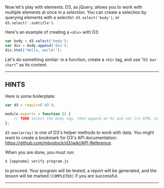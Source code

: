 Now let's play with elements. D3, as jQuery, allows you to work with multiple elements at once in a _selection_. You can create a selection by querying elements with a _selector_: `d3.select('body')`, or `d3.select('.subtitle')`.

Here's an example of creating a `<div>` with D3:

```js
var body = d3.select('body');
var div = body.append('div');
div.html('Hello, world!');
```

Let's do something similar: in a function, create a `<h1>` tag, and use "`D3 bar chart`" as its content.

----------------------------------------------------------------------

## HINTS

Here is some boilerplate:

```js
var d3 = require('d3');

module.exports = function () {
    // TODO select the body tag, then append an h1 and set its HTML to the desired text.
};
```

`d3.max(array)` is one of D3's helper methods to work with data. You might want to create a bookmark for D3's API documentation: https://github.com/mbostock/d3/wiki/API-Reference.

When you are done, you must run:

```sh
$ {appname} verify program.js
```

to proceed. Your program will be tested, a report will be generated, and the lesson will be marked `[COMPLETED]` if you are successful.

----------------------------------------------------------------------
